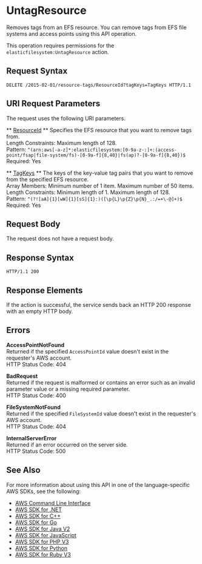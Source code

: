 # UntagResource<a name="API_UntagResource"></a>

Removes tags from an EFS resource\. You can remove tags from EFS file systems and access points using this API operation\.

This operation requires permissions for the `elasticfilesystem:UntagResource` action\.

## Request Syntax<a name="API_UntagResource_RequestSyntax"></a>

```
DELETE /2015-02-01/resource-tags/ResourceId?tagKeys=TagKeys HTTP/1.1
```

## URI Request Parameters<a name="API_UntagResource_RequestParameters"></a>

The request uses the following URI parameters\.

 ** [ResourceId](#API_UntagResource_RequestSyntax) **   <a name="efs-UntagResource-request-ResourceId"></a>
Specifies the EFS resource that you want to remove tags from\.  
Length Constraints: Maximum length of 128\.  
Pattern: `^(arn:aws[-a-z]*:elasticfilesystem:[0-9a-z-:]+:(access-point/fsap|file-system/fs)-[0-9a-f]{8,40}|fs(ap)?-[0-9a-f]{8,40})$`   
Required: Yes

 ** [TagKeys](#API_UntagResource_RequestSyntax) **   <a name="efs-UntagResource-request-TagKeys"></a>
The keys of the key\-value tag pairs that you want to remove from the specified EFS resource\.  
Array Members: Minimum number of 1 item\. Maximum number of 50 items\.  
Length Constraints: Minimum length of 1\. Maximum length of 128\.  
Pattern: `^(?![aA]{1}[wW]{1}[sS]{1}:)([\p{L}\p{Z}\p{N}_.:/=+\-@]+)$`   
Required: Yes

## Request Body<a name="API_UntagResource_RequestBody"></a>

The request does not have a request body\.

## Response Syntax<a name="API_UntagResource_ResponseSyntax"></a>

```
HTTP/1.1 200
```

## Response Elements<a name="API_UntagResource_ResponseElements"></a>

If the action is successful, the service sends back an HTTP 200 response with an empty HTTP body\.

## Errors<a name="API_UntagResource_Errors"></a>

 **AccessPointNotFound**   
Returned if the specified `AccessPointId` value doesn't exist in the requester's AWS account\.  
HTTP Status Code: 404

 **BadRequest**   
Returned if the request is malformed or contains an error such as an invalid parameter value or a missing required parameter\.  
HTTP Status Code: 400

 **FileSystemNotFound**   
Returned if the specified `FileSystemId` value doesn't exist in the requester's AWS account\.  
HTTP Status Code: 404

 **InternalServerError**   
Returned if an error occurred on the server side\.  
HTTP Status Code: 500

## See Also<a name="API_UntagResource_SeeAlso"></a>

For more information about using this API in one of the language\-specific AWS SDKs, see the following:
+  [AWS Command Line Interface](https://docs.aws.amazon.com/goto/aws-cli/elasticfilesystem-2015-02-01/UntagResource) 
+  [AWS SDK for \.NET](https://docs.aws.amazon.com/goto/DotNetSDKV3/elasticfilesystem-2015-02-01/UntagResource) 
+  [AWS SDK for C\+\+](https://docs.aws.amazon.com/goto/SdkForCpp/elasticfilesystem-2015-02-01/UntagResource) 
+  [AWS SDK for Go](https://docs.aws.amazon.com/goto/SdkForGoV1/elasticfilesystem-2015-02-01/UntagResource) 
+  [AWS SDK for Java V2](https://docs.aws.amazon.com/goto/SdkForJavaV2/elasticfilesystem-2015-02-01/UntagResource) 
+  [AWS SDK for JavaScript](https://docs.aws.amazon.com/goto/AWSJavaScriptSDK/elasticfilesystem-2015-02-01/UntagResource) 
+  [AWS SDK for PHP V3](https://docs.aws.amazon.com/goto/SdkForPHPV3/elasticfilesystem-2015-02-01/UntagResource) 
+  [AWS SDK for Python](https://docs.aws.amazon.com/goto/boto3/elasticfilesystem-2015-02-01/UntagResource) 
+  [AWS SDK for Ruby V3](https://docs.aws.amazon.com/goto/SdkForRubyV3/elasticfilesystem-2015-02-01/UntagResource) 